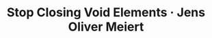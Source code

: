 ---
layout: bookmark
title: Stop Closing Void Elements · Jens Oliver Meiert
tags:
  - Bookmarks
  - HTML
  - SVG
created: '2024-01-03T20:50:24.626Z'
link: https://meiert.com/en/blog/stop-closing-void-elements/
id: 708341675
excerpt: "Some developers believe in closing all HTML elements. Some have to close all HTML elements. Others don’t believe in doing so, or aren’t forced either way. In citeUpgrade Your HTML IV/cite, I wrote a little about closing void\_elements."
image: https://d3rdtowr0c5lpf.cloudfront.net/media/social--fefcad.png
---